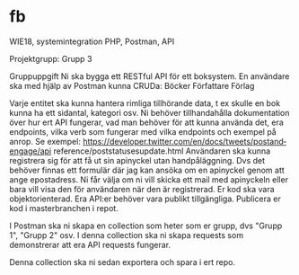 # fb
WIE18, systemintegration
PHP, Postman, API

Projektgrupp: Grupp 3

Gruppuppgift
Ni ska bygga ett RESTful API för ett boksystem.
En användare ska med hjälp av Postman kunna CRUDa:
Böcker 
Författare 
Förlag

Varje entitet ska kunna hantera rimliga tillhörande data, t ex skulle en bok kunna ha ett sidantal, kategori osv.
Ni behöver tillhandahålla dokumentation över hur ert API fungerar, vad man behöver för att kunna använda det, era endpoints, vilka verb som fungerar med vilka endpoints och exempel på anrop. 
Se exempel: https://developer.twitter.com/en/docs/tweets/post­and­engage/api­ reference/post­statuses­update.html
Användaren ska kunna registrera sig för att få ut sin api­nyckel utan handpåläggning. Dvs det behöver finnas ett formulär där jag kan ansöka om en api­nyckel genom att ange epostadress. Ni får välja om ni vill skicka ett mail med api­nyckeln eller bara vill visa den för användaren när den är registrerad.
Er kod ska vara objektorienterad.
Era API:er behöver vara publikt tillgängliga.
Publicera er kod i master­branchen i repot.

I Postman ska ni skapa en collection som heter som er grupp, dvs "Grupp 1", "Grupp 2" osv. I denna collection ska ni skapa requests som demonstrerar att era API requests fungerar.

Denna collection ska ni sedan exportera och spara i ert repo.
